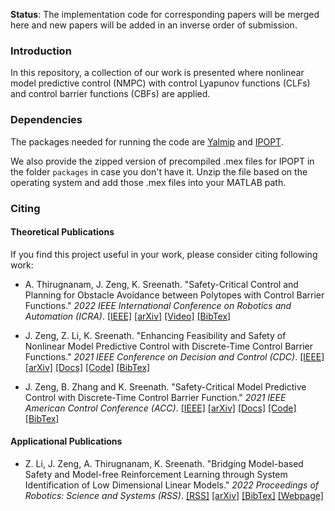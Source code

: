 **Status**: The implementation code for corresponding papers will be merged here and new papers will be added in an inverse order of submission.

### Introduction

In this repository, a collection of our work is presented where nonlinear model predictive control (NMPC) with control Lyapunov functions (CLFs) and control barrier functions (CBFs) are applied.

### Dependencies
The packages needed for running the code are [Yalmip](https://yalmip.github.io/) and [IPOPT](https://projects.coin-or.org/Ipopt/wiki/MatlabInterface).

We also provide the zipped version of precompiled .mex files for IPOPT in the folder `packages` in case you don't have it. Unzip the file based on the operating system and add those .mex files into your MATLAB path.

### Citing

#### Theoretical Publications

If you find this project useful in your work, please consider citing following work:

* A. Thirugnanam, J. Zeng, K. Sreenath. "Safety-Critical Control and Planning for Obstacle Avoidance between Polytopes with Control Barrier Functions." *2022 IEEE International Conference on Robotics and Automation (ICRA)*. [[IEEE]](https://ieeexplore.ieee.org/document/9812334) [[arXiv]](https://arxiv.org/abs/2109.12313) [[Video]](https://youtu.be/wucophROPRY) [[BibTex]](bibtex/icra2022_nmpc_dcbf_polytope.md)

* J. Zeng, Z. Li, K. Sreenath. "Enhancing Feasibility and Safety of Nonlinear Model Predictive Control with Discrete-Time Control Barrier Functions." *2021 IEEE Conference on Decision and Control (CDC)*. [[IEEE]](https://ieeexplore.ieee.org/document/9683174) [[arXiv]](https://arxiv.org/abs/2105.10596) [[Docs]](matlab/cdc2021/README.md) [[Code]](matlab/cdc2021) [[BibTex]](bibtex/cdc2022_nmpc_dcbf_feasibility.md)

* J. Zeng, B. Zhang and K. Sreenath. "Safety-Critical Model Predictive Control with Discrete-Time Control Barrier Function." *2021 IEEE American Control Conference (ACC)*. [[IEEE]](https://ieeexplore.ieee.org/document/9483029) [[arXiv]](https://arxiv.org/abs/2007.11718) [[Docs]](matlab/acc2021/README.md) [[Code]](matlab/acc2021) [[BibTex]](bibtex/acc2021_nmpc_dcbf.md)

#### Applicational Publications

* Z. Li, J. Zeng, A. Thirugnanam, K. Sreenath. "Bridging Model-based Safety and Model-free Reinforcement Learning through System Identification of Low Dimensional Linear Models." *2022 Proceedings of Robotics: Science and Systems (RSS)*. [[RSS]](http://www.roboticsproceedings.org/rss18/p033.html) [[arXiv]](https://arxiv.org/abs/2205.05787) [[BibTex]](bibtex/rss2022_nmpc_dcbf_legged_robots.md) [[Webpage]](https://sites.google.com/berkeley.edu/rl-sysid-rss2022/home)
